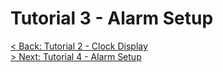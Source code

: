 # Tutorial 3 - Alarm Setup


[< Back: Tutorial 2 - Clock Display](https://github.com/kempisabelmaddie/IoT_PolyU/blob/main/smartwatch/pill_alarm_program/Tutorial/Tutorial2.md)\
[> Next: Tutorial 4 - Alarm Setup](https://github.com/kempisabelmaddie/IoT_PolyU/blob/main/smartwatch/pill_alarm_program/Tutorial/Tutorial4.md)
